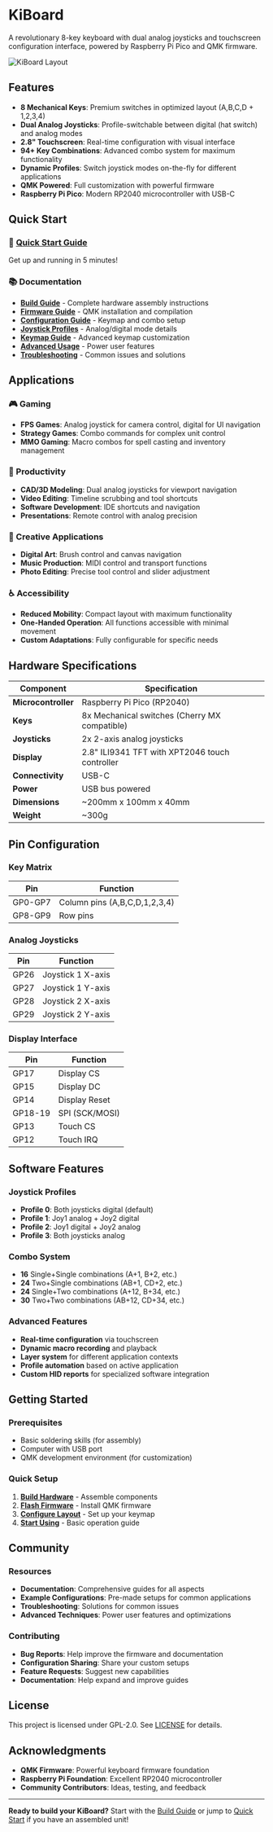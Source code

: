 # KiBoard

A revolutionary 8-key keyboard with dual analog joysticks and touchscreen configuration interface, powered by Raspberry Pi Pico and QMK firmware.

![KiBoard Layout](docs/images/kiboard_layout.png)

## Features

- **8 Mechanical Keys**: Premium switches in optimized layout (A,B,C,D + 1,2,3,4)
- **Dual Analog Joysticks**: Profile-switchable between digital (hat switch) and analog modes
- **2.8" Touchscreen**: Real-time configuration with visual interface
- **94+ Key Combinations**: Advanced combo system for maximum functionality
- **Dynamic Profiles**: Switch joystick modes on-the-fly for different applications
- **QMK Powered**: Full customization with powerful firmware
- **Raspberry Pi Pico**: Modern RP2040 microcontroller with USB-C

## Quick Start

### 🚀 [Quick Start Guide](docs/QUICK_START.md)
Get up and running in 5 minutes!

### 📚 Documentation
- **[Build Guide](docs/BUILD_GUIDE.md)** - Complete hardware assembly instructions
- **[Firmware Guide](docs/FIRMWARE_GUIDE.md)** - QMK installation and compilation
- **[Configuration Guide](docs/CONFIGURATION_GUIDE.md)** - Keymap and combo setup
- **[Joystick Profiles](docs/JOYSTICK_PROFILES.md)** - Analog/digital mode details
- **[Keymap Guide](docs/KEYMAP_GUIDE.md)** - Advanced keymap customization
- **[Advanced Usage](docs/ADVANCED_USAGE.md)** - Power user features
- **[Troubleshooting](docs/TROUBLESHOOTING.md)** - Common issues and solutions

## Applications

### 🎮 Gaming
- **FPS Games**: Analog joystick for camera control, digital for UI navigation
- **Strategy Games**: Combo commands for complex unit control
- **MMO Gaming**: Macro combos for spell casting and inventory management

### 💼 Productivity
- **CAD/3D Modeling**: Dual analog joysticks for viewport navigation
- **Video Editing**: Timeline scrubbing and tool shortcuts
- **Software Development**: IDE shortcuts and navigation
- **Presentations**: Remote control with analog precision

### 🎨 Creative Applications
- **Digital Art**: Brush control and canvas navigation
- **Music Production**: MIDI control and transport functions
- **Photo Editing**: Precise tool control and slider adjustment

### ♿ Accessibility
- **Reduced Mobility**: Compact layout with maximum functionality
- **One-Handed Operation**: All functions accessible with minimal movement
- **Custom Adaptations**: Fully configurable for specific needs

## Hardware Specifications

| Component | Specification |
|-----------|---------------|
| **Microcontroller** | Raspberry Pi Pico (RP2040) |
| **Keys** | 8x Mechanical switches (Cherry MX compatible) |
| **Joysticks** | 2x 2-axis analog joysticks |
| **Display** | 2.8" ILI9341 TFT with XPT2046 touch controller |
| **Connectivity** | USB-C |
| **Power** | USB bus powered |
| **Dimensions** | ~200mm x 100mm x 40mm |
| **Weight** | ~300g |

## Pin Configuration

### Key Matrix
| Pin | Function |
|-----|----------|
| GP0-GP7 | Column pins (A,B,C,D,1,2,3,4) |
| GP8-GP9 | Row pins |

### Analog Joysticks
| Pin | Function |
|-----|----------|
| GP26 | Joystick 1 X-axis |
| GP27 | Joystick 1 Y-axis |
| GP28 | Joystick 2 X-axis |
| GP29 | Joystick 2 Y-axis |

### Display Interface
| Pin | Function |
|-----|----------|
| GP17 | Display CS |
| GP15 | Display DC |
| GP14 | Display Reset |
| GP18-19 | SPI (SCK/MOSI) |
| GP13 | Touch CS |
| GP12 | Touch IRQ |

## Software Features

### Joystick Profiles
- **Profile 0**: Both joysticks digital (default)
- **Profile 1**: Joy1 analog + Joy2 digital
- **Profile 2**: Joy1 digital + Joy2 analog  
- **Profile 3**: Both joysticks analog

### Combo System
- **16** Single+Single combinations (A+1, B+2, etc.)
- **24** Two+Single combinations (AB+1, CD+2, etc.)
- **24** Single+Two combinations (A+12, B+34, etc.)
- **30** Two+Two combinations (AB+12, CD+34, etc.)

### Advanced Features
- **Real-time configuration** via touchscreen
- **Dynamic macro recording** and playback
- **Layer system** for different application contexts
- **Profile automation** based on active application
- **Custom HID reports** for specialized software integration

## Getting Started

### Prerequisites
- Basic soldering skills (for assembly)
- Computer with USB port
- QMK development environment (for customization)

### Quick Setup
1. **[Build Hardware](docs/BUILD_GUIDE.md)** - Assemble components
2. **[Flash Firmware](docs/FIRMWARE_GUIDE.md)** - Install QMK firmware
3. **[Configure Layout](docs/CONFIGURATION_GUIDE.md)** - Set up your keymap
4. **[Start Using](docs/QUICK_START.md)** - Basic operation guide

## Community

### Resources
- **Documentation**: Comprehensive guides for all aspects
- **Example Configurations**: Pre-made setups for common applications
- **Troubleshooting**: Solutions for common issues
- **Advanced Techniques**: Power user features and optimizations

### Contributing
- **Bug Reports**: Help improve the firmware and documentation
- **Configuration Sharing**: Share your custom setups
- **Feature Requests**: Suggest new capabilities
- **Documentation**: Help expand and improve guides

## License

This project is licensed under GPL-2.0. See [LICENSE](LICENSE) for details.

## Acknowledgments

- **QMK Firmware**: Powerful keyboard firmware foundation
- **Raspberry Pi Foundation**: Excellent RP2040 microcontroller
- **Community Contributors**: Ideas, testing, and feedback

---

**Ready to build your KiBoard?** Start with the [Build Guide](docs/BUILD_GUIDE.md) or jump to [Quick Start](docs/QUICK_START.md) if you have an assembled unit!
